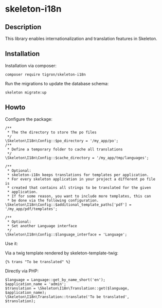 # skeleton-i18n

## Description

This library enables internationalization and translation features in Skeleton.


## Installation

Installation via composer:

    composer require tigron/skeleton-i18n

Run the migrations to update the database schema:

	skeleton migrate:up

## Howto

Configure the package:

	/**
	 * The the directory to store the po files
	 */
	\Skeleton\I18n\Config::$po_directory = '/my_app/po';
	/**
	 * Define a temporary folder to cache all translations
	 */
	\Skeleton\I18n\Config::$cache_directory = '/my_app/tmp/languages';

	/**
	 * Optional:
	 * skeleton-i18n keeps translations for templates per application.
	 * For every skeleton application in your project a different po file is
	 * created that contains all strings to be translated for the given
	 * application.
	 * If for some reason, you want to include more templates, this can
	 * be done via the following configuration.
	\Skeleton\I18n\Config::$additional_template_paths['pdf'] = '/my_app/pdf/templates';

	/**
	 * Optional:
	 * Set another Language interface
	 */
	\Skeleton\I18n\Config::$language_interface = 'Language';


Use it:

Via a twig template rendered by skeleton-template-twig:

	{% trans "To be translated" %}

Directly via PHP:

	$language = Language::get_by_name_short('en');
	$application_name = 'admin';
	$translation = \Skeleton\I18n\Translation::get($language, $application_name);
	\Skeleton\I18n\Translation::translate('To be translated', $translation);
